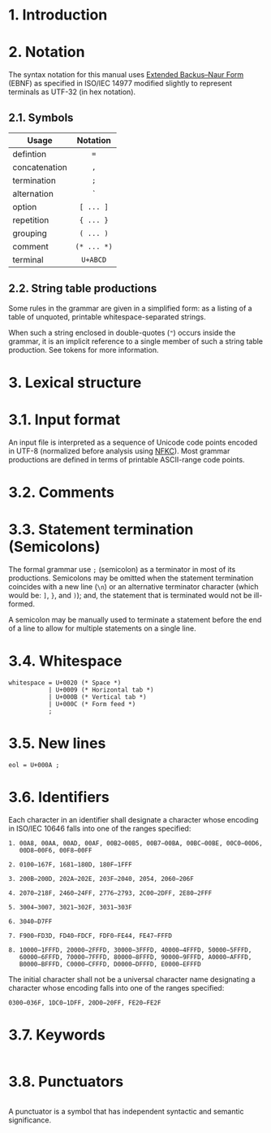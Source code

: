 # 1. Introduction

# 2. Notation

The syntax notation for this manual uses [Extended Backus–Naur Form](https://en.wikipedia.org/wiki/Extended_Backus%E2%80%93Naur_Form) (EBNF) as specified in ISO/IEC 14977 modified slightly to represent
terminals as UTF-32 (in hex notation).

## 2.1. Symbols

| Usage              | Notation    |
|--------------------|:-----------:|
| defintion          | `=`         |
| concatenation      | `,`         |
| termination        | `;`         |
| alternation        | `|`         |
| option             | `[ ... ]`   |
| repetition	       | `{ ... }`   |
| grouping  	       | `( ... )`   |
| comment            | `(* ... *)` |
| terminal	         | `U+ABCD`    |

## 2.2. String table productions

Some rules in the grammar are given in a simplified form: as a listing of a table of unquoted, printable whitespace-separated strings.

When such a string enclosed in double-quotes (`"`) occurs inside the grammar, it is an implicit reference to a single member of such a string table production. See tokens for more information.

# 3. Lexical structure

# 3.1. Input format

An input file is interpreted as a sequence of Unicode code points
encoded in UTF-8 (normalized before analysis using [NFKC](http://www.unicode.org/reports/tr15/)).
Most grammar productions are defined in terms of printable ASCII-range code points.

# 3.2. Comments

# 3.3. Statement termination (Semicolons)

The formal grammar use `;` (semicolon) as a terminator in most of its productions. Semicolons may be omitted when the statement termination coincides with a new line (`\n`) or an alternative terminator character (which would be: `]`, `}`, and `)`); and, the statement that is terminated would not be ill-formed.

A semicolon may be manually used to terminate a statement before the end of a line to allow for multiple statements on a single line.

# 3.4. Whitespace

```
whitespace = U+0020 (* Space *)
           | U+0009 (* Horizontal tab *)
           | U+000B (* Vertical tab *)
           | U+000C (* Form feed *)
           ;
```

# 3.5. New lines

```
eol = U+000A ;
```

# 3.6. Identifiers

Each character in an identifier shall designate a character whose encoding
in ISO/IEC 10646 falls into one of the ranges specified:

```
1. 00A8, 00AA, 00AD, 00AF, 00B2−00B5, 00B7−00BA, 00BC−00BE, 00C0−00D6,
   00D8−00F6, 00F8−00FF

2. 0100−167F, 1681−180D, 180F−1FFF

3. 200B−200D, 202A−202E, 203F−2040, 2054, 2060−206F

4. 2070−218F, 2460−24FF, 2776−2793, 2C00−2DFF, 2E80−2FFF

5. 3004−3007, 3021−302F, 3031−303F

6. 3040−D7FF

7. F900−FD3D, FD40−FDCF, FDF0−FE44, FE47−FFFD

8. 10000−1FFFD, 20000−2FFFD, 30000−3FFFD, 40000−4FFFD, 50000−5FFFD,
   60000−6FFFD, 70000−7FFFD, 80000−8FFFD, 90000−9FFFD, A0000−AFFFD,
   B0000−BFFFD, C0000−CFFFD, D0000−DFFFD, E0000−EFFFD
```

The initial character shall not be a universal character
name designating a character whose encoding falls into one of the
ranges specified:

```
0300−036F, 1DC0−1DFF, 20D0−20FF, FE20−FE2F
```

# 3.7. Keywords

```
```

# 3.8. Punctuators

```
```

A punctuator is a symbol that has independent syntactic and semantic
significance.

